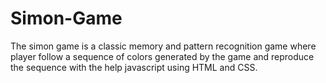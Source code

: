 # Simon-Game
The simon game is a classic memory and pattern recognition game where player follow a sequence of colors generated by the game and reproduce the sequence with the help javascript using HTML and CSS.
